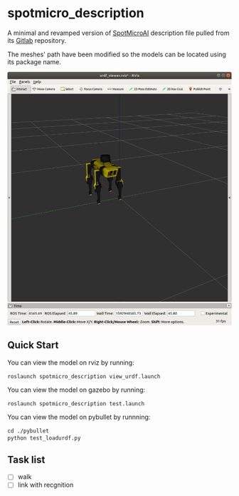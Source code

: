 # spotmicro_description

A minimal and revamped version of [SpotMicroAI](https://spotmicroai.readthedocs.io/en/latest/) description file pulled from its [Gitlab](https://gitlab.com/custom_robots/spotmicroai/simulation) repository.

The meshes' path have been modified so the models can be located using its package name.

![spotmicro](./image/spotmicro.png)

## Quick Start

You can view the model on rviz by running:

    roslaunch spotmicro_description view_urdf.launch

You can view the model on gazebo by running:

    roslaunch spotmicro_description test.launch
  
You can view the model on pybullet by runnning:

    cd ./pybullet
    python test_loadurdf.py
    
## Task list
- [ ] walk
- [ ] link with recgnition
